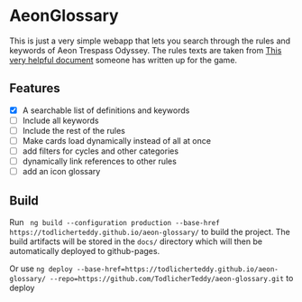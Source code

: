 # AeonGlossary

This is just a very simple webapp that lets you search through the rules and keywords of Aeon Trespass Odyssey. 
The rules texts are taken from [This very helpful document](https://docs.google.com/document/d/1u3q2ngOWhVvixLbz3PiR-4HG0A1OpcAzCM-9cveigu4/edit?usp=sharing) someone has written up for the game.

## Features

- [x] A searchable list of definitions and keywords
- [ ] Include all keywords
- [ ] Include the rest of the rules
- [ ] Make cards load dynamically instead of all at once
- [ ] add filters for cycles and other categories
- [ ] dynamically link references to other rules
- [ ] add an icon glossary

## Build

Run ` ng build --configuration production --base-href https://todlicherteddy.github.io/aeon-glossary/` to build the project. The build artifacts will be stored in the `docs/` directory which will then be automatically deployed to github-pages.

Or use `ng deploy --base-href=https://todlicherteddy.github.io/aeon-glossary/ --repo=https://github.com/TodlicherTeddy/aeon-glossary.git` to deploy
